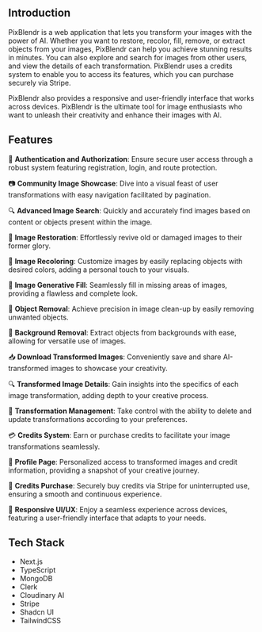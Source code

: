 ## Introduction

PixBlendr is a web application that lets you transform your images with the power of AI. Whether you want to restore, recolor, fill, remove, or extract objects from your images, PixBlendr can help you achieve stunning results in minutes. You can also explore and search for images from other users, and view the details of each transformation. PixBlendr uses a credits system to enable you to access its features, which you can purchase securely via Stripe.

PixBlendr also provides a responsive and user-friendly interface that works across devices. PixBlendr is the ultimate tool for image enthusiasts who want to unleash their creativity and enhance their images with AI.

## Features

🔐 **Authentication and Authorization**: Ensure secure user access through a robust system featuring registration, login, and route protection.

📷 **Community Image Showcase**: Dive into a visual feast of user transformations with easy navigation facilitated by pagination.

🔍 **Advanced Image Search**: Quickly and accurately find images based on content or objects present within the image.

🔄 **Image Restoration**: Effortlessly revive old or damaged images to their former glory.

🎨 **Image Recoloring**: Customize images by easily replacing objects with desired colors, adding a personal touch to your visuals.

🌈 **Image Generative Fill**: Seamlessly fill in missing areas of images, providing a flawless and complete look.

🚫 **Object Removal**: Achieve precision in image clean-up by easily removing unwanted objects.

🌄 **Background Removal**: Extract objects from backgrounds with ease, allowing for versatile use of images.

📥 **Download Transformed Images**: Conveniently save and share AI-transformed images to showcase your creativity.

🔍 **Transformed Image Details**: Gain insights into the specifics of each image transformation, adding depth to your creative process.

🔧 **Transformation Management**: Take control with the ability to delete and update transformations according to your preferences.

💳 **Credits System**: Earn or purchase credits to facilitate your image transformations seamlessly.

👤 **Profile Page**: Personalized access to transformed images and credit information, providing a snapshot of your creative journey.

💸 **Credits Purchase**: Securely buy credits via Stripe for uninterrupted use, ensuring a smooth and continuous experience.

📱 **Responsive UI/UX**: Enjoy a seamless experience across devices, featuring a user-friendly interface that adapts to your needs.

## Tech Stack

- Next.js
- TypeScript
- MongoDB
- Clerk
- Cloudinary AI
- Stripe
- Shadcn UI
- TailwindCSS
